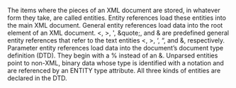 
The items where the
pieces of an XML document are stored, in whatever form they
take, are called entities. Entity references load these entities
into the main XML document. General entity references load
data into the root element of an XML document. &lt;, &gt;,
&apos;, &quote;, and &amp; are predefined general entity
references that refer to the text entities <, >, ‘, “, and &,
respectively. Parameter entity references load data into the
document’s document type definition (DTD). They begin with
a % instead of an &. Unparsed entities point to non-XML, binary
data whose type is identified with a notation and are referenced
by an ENTITY type attribute. All three kinds of entities are
declared in the DTD.


